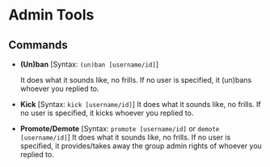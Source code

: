 # Admin Tools

## Commands

- **(Un)ban**
[Syntax: `(un)ban [username/id]`]

   It does what it sounds like, no frills. If no user is specified, it (un)bans whoever you replied to.
   
 - **Kick**
[Syntax: `kick [username/id]`]
   It does what it sounds like, no frills. If no user is specified, it kicks whoever you replied to.
   
 - **Promote/Demote**
[Syntax: `promote [username/id]` or `demote [username/id]`]
   It does what it sounds like, no frills. If no user is specified, it provides/takes away the group admin rights of whoever you replied to.
<!--stackedit_data:
eyJoaXN0b3J5IjpbMTgyMDM5MzcyMCwzMjgwNDU2NzRdfQ==
-->